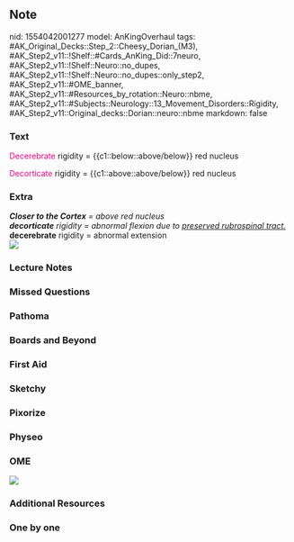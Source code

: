 ## Note
nid: 1554042001277
model: AnKingOverhaul
tags: #AK_Original_Decks::Step_2::Cheesy_Dorian_(M3), #AK_Step2_v11::!Shelf::#Cards_AnKing_Did::7neuro, #AK_Step2_v11::!Shelf::Neuro::no_dupes, #AK_Step2_v11::!Shelf::Neuro::no_dupes::only_step2, #AK_Step2_v11::#OME_banner, #AK_Step2_v11::#Resources_by_rotation::Neuro::nbme, #AK_Step2_v11::#Subjects::Neurology::13_Movement_Disorders::Rigidity, #AK_Step2_v11::Original_decks::Dorian::neuro::nbme
markdown: false

### Text
<font color="#FC0280">Decerebrate</font> rigidity =
{{c1::below::above/below}} red nucleus
<div>
  <font color="#FC0280">Decorticate</font> rigidity =
  {{c1::above::above/below}} red nucleus
</div>

### Extra
<div>
  <i><b>Closer to the Cortex</b> = above red nucleus</i>
</div>
<div>
  <div>
    <div>
      <i><b>decorticate</b> rigidity = abnormal flexion due to
      <u>preserved rubrospinal tract.</u></i>
    </div>
  </div>
</div>
<div>
  <b>decerebrate</b> rigidity = abnormal extension
  <div>
    <div><img src="paste-1060676533485569.jpg"></div>
  </div>
</div>

### Lecture Notes


### Missed Questions


### Pathoma


### Boards and Beyond


### First Aid


### Sketchy


### Pixorize


### Physeo


### OME
<div class="ome-widget">
  <a href="https://onlinemeded.org?ref=anki"><img src=
  "_OME_AnkiFlashcards_General_3.png"></a>
</div>

### Additional Resources


### One by one

